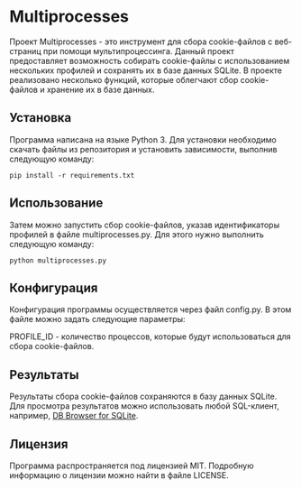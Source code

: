 # Multiprocesses

Проект Multiprocesses - это инструмент для сбора cookie-файлов с веб-страниц при помощи мультипроцессинга. Данный проект предоставляет возможность собирать cookie-файлы с использованием нескольких профилей и сохранять их в базе данных SQLite. В проекте реализовано несколько функций, которые облегчают сбор cookie-файлов и хранение их в базе данных.

## Установка

Программа написана на языке Python 3. Для установки необходимо скачать файлы из репозитория и установить зависимости, выполнив следующую команду:

`pip install -r requirements.txt`

## Использование

Затем можно запустить сбор cookie-файлов, указав идентификаторы профилей в файле multiprocesses.py. Для этого нужно выполнить следующую команду:

`python multiprocesses.py`

## Конфигурация

Конфигурация программы осуществляется через файл config.py. В этом файле можно задать следующие параметры:

PROFILE_ID - количество процессов, которые будут использоваться для сбора cookie-файлов.

## Результаты

Результаты сбора cookie-файлов сохраняются в базу данных SQLite. Для просмотра результатов можно использовать любой SQL-клиент, например, [DB Browser for SQLite](https://sqlitebrowser.org/).

## Лицензия

Программа распространяется под лицензией MIT. Подробную информацию о лицензии можно найти в файле LICENSE.
